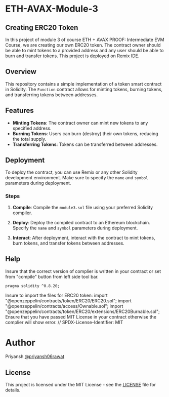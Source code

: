 # ETH-AVAX-Module-3
## Creating ERC20 Token
In this project of module 3 of course ETH + AVAX PROOF: Intermediate EVM Course, we are creating our own ERC20 token. The contract owner should be able to mint tokens to a provided address and any user should be able to burn and transfer tokens. This project is deployed on Remix IDE.

## Overview

This repository contains a simple implementation of a token smart contract in Solidity. The `Function` contract allows for minting tokens, burning tokens, and transferring tokens between addresses.

## Features

- **Minting Tokens**: The contract owner can mint new tokens to any specified address.
- **Burning Tokens**: Users can burn (destroy) their own tokens, reducing the total supply.
- **Transferring Tokens**: Tokens can be transferred between addresses.

## Deployment

To deploy the contract, you can use Remix or any other Solidity development environment. Make sure to specify the `name` and `symbol` parameters during deployment.


### Steps

1. **Compile**: Compile the `module3.sol` file using your preferred Solidity compiler.
   
2. **Deploy**: Deploy the compiled contract to an Ethereum blockchain. Specify the `name` and `symbol` parameters during deployment.

3. **Interact**: After deployment, interact with the contract to mint tokens, burn tokens, and transfer tokens between addresses.
## Help
Insure that the correct version of complier is written in your contract or set from "compile" button from left side tool bar.
```
pragma solidity ^0.8.20;
```
Insure to import the files for ERC20 token:
import "@openzeppelin/contracts/token/ERC20/ERC20.sol";
import "@openzeppelin/contracts/access/Ownable.sol";
import "@openzeppelin/contracts/token/ERC20/extensions/ERC20Burnable.sol";
Ensure that you have passed MIT License in your contract otherwise the complier will show error.
// SPDX-License-Identifier: MIT
# Author
Priyansh [@priyansh06rawat](https://github.com/priyansh06rawat)

## License

This project is licensed under the MIT License - see the [LICENSE](LICENSE) file for details.
